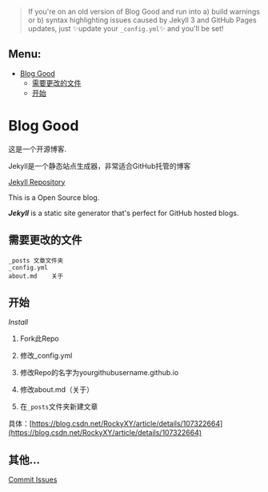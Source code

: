 > If you're on an old version of Blog Good and run into a) build warnings or b) syntax highlighting issues caused by Jekyll 3 and GitHub Pages updates, just ✨update your `_config.yml`✨ and you'll be set!
## Menu:
- [Blog Good](https://github.com/BlogGood/BlogGood-Jekyll/tree/master)
  - [需要更改的文件](https://github.com/BlogGood/BlogGood-Jekyll#需要更改的文件)
  - [开始](https://github.com/BlogGood/BlogGood-Jekyll/#开始)
# Blog Good
这是一个开源博客.


Jekyll是一个静态站点生成器，非常适合GitHub托管的博客

[Jekyll Repository](https://github.com/jekyll/jekyll)

This is a Open Source blog.

_**Jekyll**_ is a static site generator that's perfect for GitHub hosted blogs.
## 需要更改的文件
```
_posts 文章文件夹
_config.yml
about.md    关于
```
## 开始
_Install_

1. Fork此Repo

2. 修改_config.yml

3. 修改Repo的名字为yourgithubusername.github.io

4. 修改about.md（关于）

5. 在`_posts`文件夹新建文章

具体：[https://blog.csdn.net/RockyXY/article/details/107322664](https://blog.csdn.net/RockyXY/article/details/107322664)
## 其他...
[Commit Issues](https://github.com/BlogGood/BlogGood-Jekyll/issues)
